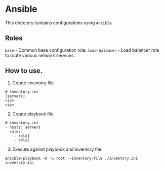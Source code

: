 # Ansible

This directory contains configurations using `Ansible`

## Roles

`base` - Common base configuration role.
`load-balancer` - Load balancer role to route various network services.

## How to use.

1. Create inventory file

```
# inventory.ini
[servers]
<ip>
<ip>
```

2. Create playbook file

```
# inventory.ini
- hosts: servers
  roles:
    - role1
    - role2
```

3. Execute against playbook and inventory file.

```
ansible-playbook -k -u root --inventory-file ./inventory.ini inventory.ini
```
